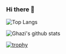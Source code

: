 ### Hi there 👋

<!--
**imarranz/imarranz** is a ✨ _special_ ✨ repository because its `README.md` (this file) appears on your GitHub profile.

Here are some ideas to get you started:

- 🔭 I’m currently working on ...
- 🌱 I’m currently learning ...
- 👯 I’m looking to collaborate on ...
- 🤔 I’m looking for help with ...
- 💬 Ask me about ...
- 📫 How to reach me: ...
- 😄 Pronouns: ...
- ⚡ Fun fact: ...
-->

![Top Langs](https://github-readme-stats.vercel.app/api/top-langs/?username=imarranz&layout=compact&theme=dark&hide_border=true)

![Ghazi's github stats](https://github-readme-stats.vercel.app/api?username=imarranz&show_icons=true&hide_border=true&theme=dark)

[![trophy](https://github-profile-trophy.vercel.app/?username=imarranz)](https://github.com/imarranz/github-profile-trophy)

